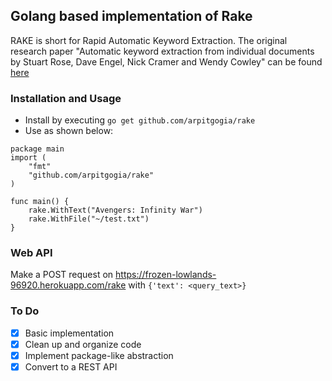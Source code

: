 Golang based implementation of Rake
---
RAKE is short for Rapid Automatic Keyword Extraction. The original research paper "Automatic keyword extraction from individual documents by Stuart Rose, Dave Engel, Nick Cramer and Wendy Cowley" can be found [here](https://www.researchgate.net/profile/Stuart_Rose/publication/227988510_Automatic_Keyword_Extraction_from_Individual_Documents/links/55071c570cf27e990e04c8bb.pdfs)

### Installation and Usage
* Install by executing `go get github.com/arpitgogia/rake`
* Use as shown below:
```
package main
import (
    "fmt"
    "github.com/arpitgogia/rake"
)

func main() {
    rake.WithText("Avengers: Infinity War")
    rake.WithFile("~/test.txt")
}
```

### Web API

Make a POST request on https://frozen-lowlands-96920.herokuapp.com/rake with `{'text': <query_text>}`

### To Do

- [X] Basic implementation
- [X] Clean up and organize code
- [X] Implement package-like abstraction
- [X] Convert to a REST API
